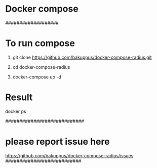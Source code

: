 #  Docker compose #
###################

# To run compose

1. git clone https://github.com/bakuppus/docker-compose-radius.git

2. cd docker-compose-radius 

3. docker-compose up -d

# Result 

 docker ps



############################  
# please report issue  here
https://github.com/bakuppus/docker-compose-radius/issues
###########################
